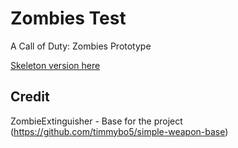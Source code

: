 # Zombies Test

A Call of Duty: Zombies Prototype

[Skeleton version here](https://github.com/timmybo5/swb-skeleton)

## Credit
ZombieExtinguisher - Base for the project (https://github.com/timmybo5/simple-weapon-base)
